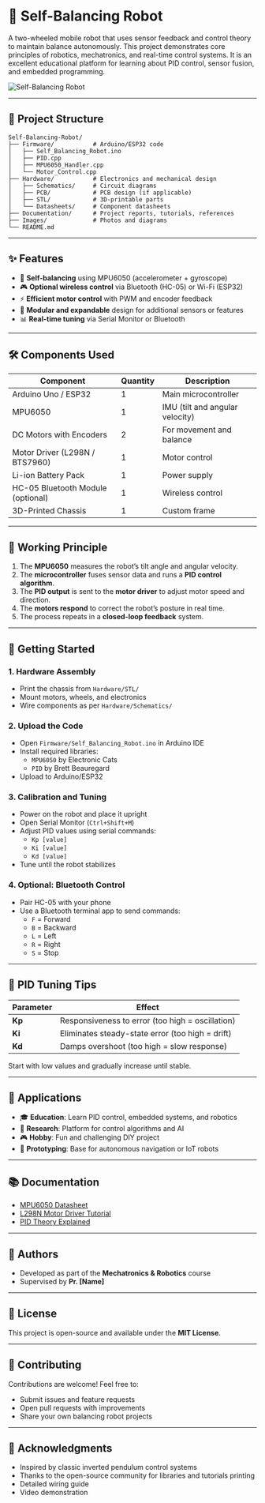 # 🤖 Self-Balancing Robot

A two-wheeled mobile robot that uses sensor feedback and control theory to maintain balance autonomously. This project demonstrates core principles of robotics, mechatronics, and real-time control systems. It is an excellent educational platform for learning about PID control, sensor fusion, and embedded programming.

![Self-Balancing Robot](images/robot_image.jpg)

---

## 📁 Project Structure

```
Self-Balancing-Robot/
├── Firmware/           # Arduino/ESP32 code
│   ├── Self_Balancing_Robot.ino
│   ├── PID.cpp
│   ├── MPU6050_Handler.cpp
│   └── Motor_Control.cpp
├── Hardware/           # Electronics and mechanical design
│   ├── Schematics/     # Circuit diagrams
│   ├── PCB/            # PCB design (if applicable)
│   ├── STL/            # 3D-printable parts
│   └── Datasheets/     # Component datasheets
├── Documentation/      # Project reports, tutorials, references
├── Images/             # Photos and diagrams
└── README.md
```

---

## ✨ Features

- 🤸 **Self-balancing** using MPU6050 (accelerometer + gyroscope)
- 🎮 **Optional wireless control** via Bluetooth (HC-05) or Wi-Fi (ESP32)
- ⚡ **Efficient motor control** with PWM and encoder feedback
- 🔧 **Modular and expandable** design for additional sensors or features
- 📊 **Real-time tuning** via Serial Monitor or Bluetooth

---

## 🛠️ Components Used

| Component | Quantity | Description |
|-----------|----------|-------------|
| Arduino Uno / ESP32 | 1 | Main microcontroller |
| MPU6050 | 1 | IMU (tilt and angular velocity) |
| DC Motors with Encoders | 2 | For movement and balance |
| Motor Driver (L298N / BTS7960) | 1 | Motor control |
| Li-ion Battery Pack | 1 | Power supply |
| HC-05 Bluetooth Module (optional) | 1 | Wireless control |
| 3D-Printed Chassis | 1 | Custom frame |

---

## 🧠 Working Principle

1. The **MPU6050** measures the robot’s tilt angle and angular velocity.
2. The **microcontroller** fuses sensor data and runs a **PID control algorithm**.
3. The **PID output** is sent to the **motor driver** to adjust motor speed and direction.
4. The **motors respond** to correct the robot’s posture in real time.
5. The process repeats in a **closed-loop feedback** system.

---

## 🚀 Getting Started

### 1. Hardware Assembly
- Print the chassis from `Hardware/STL/`
- Mount motors, wheels, and electronics
- Wire components as per `Hardware/Schematics/`

### 2. Upload the Code
- Open `Firmware/Self_Balancing_Robot.ino` in Arduino IDE
- Install required libraries:
  - `MPU6050` by Electronic Cats
  - `PID` by Brett Beauregard
- Upload to Arduino/ESP32

### 3. Calibration and Tuning
- Power on the robot and place it upright
- Open Serial Monitor (`Ctrl+Shift+M`)
- Adjust PID values using serial commands:
  - `Kp [value]`
  - `Ki [value]`
  - `Kd [value]`
- Tune until the robot stabilizes

### 4. Optional: Bluetooth Control
- Pair HC-05 with your phone
- Use a Bluetooth terminal app to send commands:
  - `F` = Forward
  - `B` = Backward
  - `L` = Left
  - `R` = Right
  - `S` = Stop

---

## 🧮 PID Tuning Tips

| Parameter | Effect |
|-----------|--------|
| **Kp** | Responsiveness to error (too high = oscillation) |
| **Ki** | Eliminates steady-state error (too high = drift) |
| **Kd** | Damps overshoot (too high = slow response) |

Start with low values and gradually increase until stable.

---

## 🧪 Applications

- 🎓 **Education**: Learn PID control, embedded systems, and robotics
- 🔬 **Research**: Platform for control algorithms and AI
- 🎮 **Hobby**: Fun and challenging DIY project
- 🤖 **Prototyping**: Base for autonomous navigation or IoT robots

---

## 📚 Documentation

- [MPU6050 Datasheet](Hardware/Datasheets/MPU6050.pdf)
- [L298N Motor Driver Tutorial](Documentation/L298N_Tutorial.pdf)
- [PID Theory Explained](Documentation/PID_Guide.pdf)

---

## 👥 Authors

- Developed as part of the **Mechatronics & Robotics** course
- Supervised by **Pr. [Name]**

---

## 📜 License

This project is open-source and available under the **MIT License**.

---

## 🤝 Contributing

Contributions are welcome! Feel free to:
- Submit issues and feature requests
- Open pull requests with improvements
- Share your own balancing robot projects

---

## 🙏 Acknowledgments

- Inspired by classic inverted pendulum control systems
- Thanks to the open-source community for libraries and tutorials
 printing
- Detailed wiring guide
- Video demonstration
